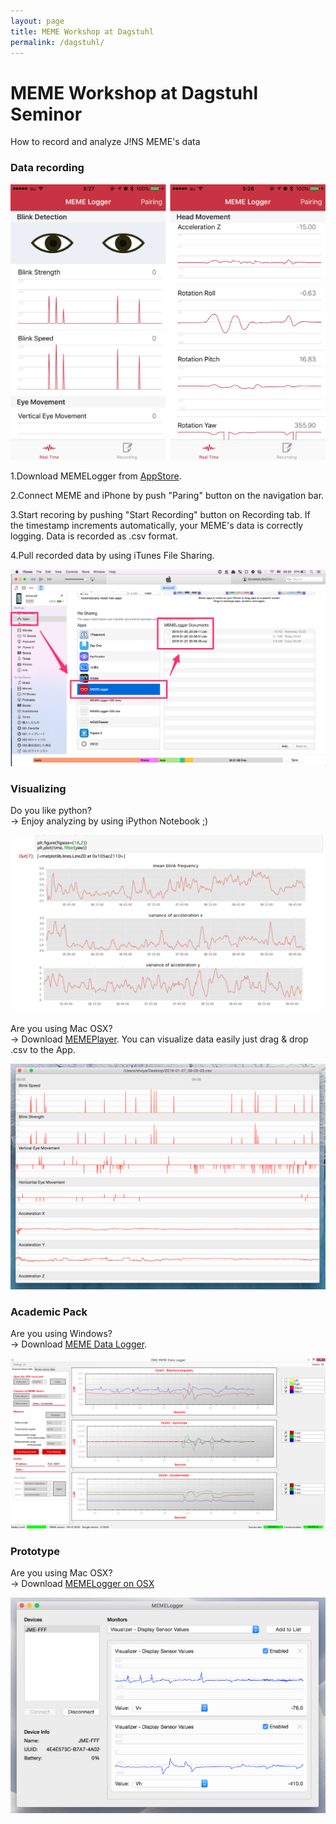 ```yaml
---
layout: page
title: MEME Workshop at Dagstuhl
permalink: /dagstuhl/
---
```


# MEME Workshop at Dagstuhl Seminor

How to record and analyze J!NS MEME's data

### Data recording

<img src="/assets/img/blog_memelogger_ios_dev_01.png" class="image-on-frame-medium">

1.Download MEMELogger from [AppStore](https://itunes.apple.com/us/app/memelogger/id1073074817?mt=8).

2.Connect MEME and iPhone by push "Paring" button on the navigation bar.

3.Start recoring by pushing "Start Recording" button on Recording tab. If the timestamp increments automatically, your MEME's data is correctly logging. Data is recorded as .csv format.

4.Pull recorded data by using iTunes File Sharing.

<img src="/assets/img/blog_dagstuhl_meme01.png" class="image-on-frame">

### Visualizing

Do you like python?<br>
-> Enjoy analyzing by using iPython Notebook ;)

<img src="/assets/img/blog_dagstuhl_meme02.png" class="image-on-frame">

Are you using Mac OSX?<br>
-> Download [MEMEPlayer](https://dl.dropboxusercontent.com/u/12208857/snd/MEMEPlayer.zip). You can visualize data easily just drag & drop .csv to the App.

<img src="/assets/img/blog_dagstuhl_meme03.png" class="image-on-frame">

### Academic Pack

Are you using Windows?<br>
-> Download [MEME Data Logger](http://xfs.jp/jXBcC).

<img src="/assets/img/blog_dagstuhl_meme04.png" class="image-on-frame">

### Prototype

Are you using Mac OSX?<br>
-> Download [MEMELogger on OSX](https://dl.dropboxusercontent.com/u/12208857/snd/MEMELogger-OSX.zip)

<img src="/assets/img/blog_dagstuhl_meme05.png" class="image-on-frame">
